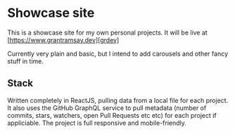 # Showcase site

This is a showcase site for my own personal projects. It will be live at
[https://www.grantramsay.dev][grdev]

Currently very plain and basic, but I intend to add carousels and other fancy
stuff in time.

[grdev]: https://www.grantramsay.dev

## Stack

Written completely in ReactJS, pulling data from a local file for each project.
It also uses the GitHub GraphQL service to pull metadata (number of commits,
stars, watchers, open Pull Requests etc etc) for each project if appliciable.
The project is full responsive and mobile-friendly.
